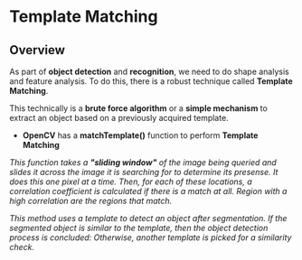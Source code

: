 # Template Matching

## Overview
As part of **object detection** and **recognition**, we need to do shape analysis and feature analysis. To do this, there is a robust technique called **Template Matching**.

This technically is a **brute force algorithm** or a **simple mechanism** to extract an object based on a previously acquired template.
* **OpenCV** has a **matchTemplate()** function to perform **Template Matching**

*This function takes a **"sliding window"** of the image being queried and slides it across the image it is searching for to determine its presense. It does this one pixel at a time. Then, for each of these locations, a correlation coefficient is calculated if there is a match at all. Region with a high correlation are the regions that match.*

*This method uses a template to detect an object after segmentation. If the segmented object is similar to the template, then the object detection process is concluded: Otherwise, another template is picked for a similarity check.*
